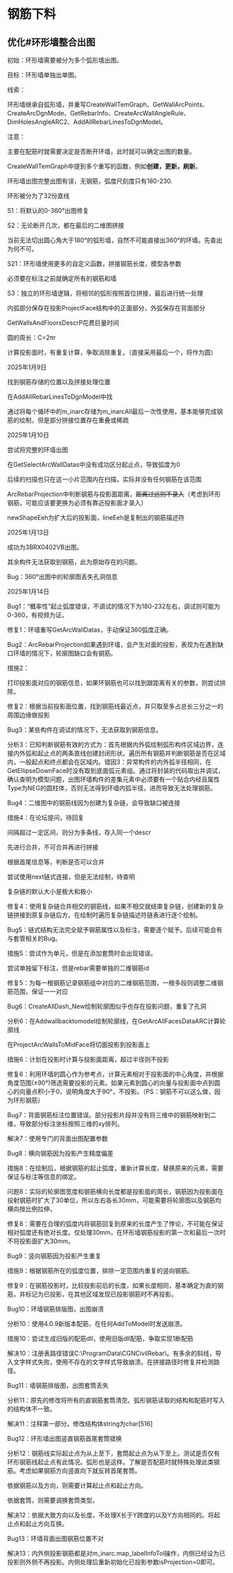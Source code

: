 # 钢筋下料

## 优化#环形墙整合出图

初始：环形墙需要被分为多个弧形墙出图。

目标：环形墙单独出单图。

线索：

环形墙继承自弧形墙，并重写CreateWallTemGraph、GetWallArcPoints、CreateArcDgnMode、GetRebarInfo、CreateArcWallAngleRule、DimHolesAngleARC2、AddAllRebarLinesToDgnModel。

注意：

主要在配筋时就需要决定是否断开环墙，此时就可以确定出图的数量。

CreateWallTemGraph中提到多个重写的函数，例如**创建，更新，刷新**。

环形墙出图完整出图有误，无钢筋，弧度尺刻度只有180-230.

环形被分为了32份直线

S1：将默认的0-360°出图修复

S2：无论断开几次，都在最后的二维图拼接

当前无法切出圆心角大于180°的弧形墙，自然不可能直接出360°的环墙。先查出为何不可。

S21：环形墙使用更多的自定义函数，拼接钢筋长度，模型各参数

必须要在标注之前就确定所有的钢筋和墙

S3：独立的环形墙逻辑，将相邻的弧形按照首位拼接，最后进行统一处理

内弧部分保存在投影ProjectFace结构中的正面部分，外弧保存在背面部分

GetWallsAndFloorsDescrP花费巨量时间

圆的周长：C=2πr

计算投影面时，有重复计算，争取消除重复。（直接采用最后一个，将作为圆）

2025年1月9日

找到钢筋存储的位置以及拼接处理位置

在AddAllRebarLinesToDgnModel中找

通过将每个循环中的m_inarc存储为m_inarcAll最后一次性使用，基本能够完成钢筋的绘制，但是部分拼接位置存在重叠或稀疏

2025年1月10日

尝试将完整的环墙出图

在GetSelectArcWallDatas中没有成功区分起止点，导致弧度为0

后续的扫描也只在这一小片范围内在扫描，实际并没有任何钢筋在该范围

ArcRebarProjection中判断钢筋与投影面距离，~~距离过远则不录入~~（考虑到环形钢筋，可能应该要更换为必须有靠近投影面才录入）

newShapeEeh为扩大后的投影面，lineEeh是复制出的钢筋描述符

2025年1月13日

成功为3BRX0402VB出图。

其余构件无法获取到钢筋，此为原始存在的问题。

Bug：360°出图中的轮廓图丢失孔洞信息

2025年1月14日

Bug1：“概率性”起止弧度错误，不调试的情况下为180-232左右，调试则可能为0-360，有视频为证。

修复1：环墙重写GetArcWallDatas，手动保证360弧度正确。



Bug2：ArcRebarProjection如果遇到环墙，会产生对面的投影，表现为在遇到缺口环墙的情况下，轮廓图缺口会有钢筋。

措施2：

​	打印投影面对应的钢筋信息，如果环钢筋也可以找到跟距离有关的参数，则尝试排除。

修复2：根据当前投影面位置，找到钢筋线最近点，并只取至多占总长三分之一的周围边缘做投影



Bug3：某些构件在调试的情况下，无法获取到钢筋信息。

分析3：已知判断钢筋有效的方式为：首先根据内外弧绘制弧形构件区域边界，连接内外弧和起止点的两条直线创建封闭形状。遍历所有钢筋并判断钢筋是否在区域内，一般起点和终点都会在区域内。错因3：异常构件的内外弧半径相同，在GetEllipseDownFace时没有取到底面弧元素组。通过将封装的代码取出并调试，确认查明为模型问题，出图环墙构件的差集元素中必须要有一个贴合内经且属性Type为NEG的圆柱体，否则无法得到环墙内弧半径，进而导致无法处理钢筋。



Bug4：二维图中的钢筋线因为创建为复杂链，会导致缺口被连接

措施4：在论坛提问，待回复

间隔超过一定区间，则分为多条线，存入同一个descr

先进行合并，不可合并再进行拼接

根据首尾信息等，判断是否可以合并

尝试使用next链式连接，但是无法绘制，待查明

复杂链的默认大小是极大和极小

修复4：使用复杂链合并相交的钢筋线，如果不相交就结束复杂链，创建新的复杂链拼接到原复杂链后方。在绘制时遍历复杂链描述符链表进行逐个绘制。



Bug5：链式结构无法完全赋予钢筋属性以及标注，需要逐个赋予。后续可能会有与套管相关的Bug。

措施5：尝试作为单元，但是在添加套筒时会出现错误。

尝试单独留下标注，但是rebar需要单独的二维钢筋id

修复5：为每一根钢筋记录钢筋组中对应的二维钢筋范围，一根多段则调整二维钢筋范围，保证一一对应



Bug6：CreateAllDash_New绘制轮廓图似乎也存在投影问题，重复了孔洞

分析6：在Addwallbacktomodel绘制轮廓线，在GetArcAllFacesDataARC计算轮廓线

在ProjectArcWallsToMidFace将切面投影到投影面上

措施6：计划在投影时计算与投影面距离，超过半径则不投影

修复6：利用环墙的圆心作为参考点，计算元素相对于投影面的中心角度，并根据角度范围(±90°)筛选需要投影的元素。如果元素到圆心的向量与投影面中点到圆心的向量点积小于0，说明角度大于90°，不投影。（PS：钢筋不可以这么做，因为环形钢筋）



Bug7：背面钢筋标注位置错误。部分投影片段并没有将三维中的钢筋映射到二维，导致部分标注坐标按照三维的xy排列。

解决7：使用专门的背面出图配置参数



Bug8：横向钢筋因为投影产生精度偏差

措施8：在绘制后，根据钢筋的起止弧度，重新计算长度，替换原来的元素，需要保证与标注等信息的绑定。

问题8：实际的轮廓图宽度和钢筋横向长度都是投影面的周长，钢筋因为投影面在投射钢筋时扩大了30单位，所以左右各长30mm，可能需要将轮廓图以及钢筋均横向按比例拉伸，

修复8：需要在合理的弧度内将钢筋回复到原来的长度产生了悖论，不可能在保证相对弧度还有绝对长度。仅处理30mm，在环形墙钢筋投影的第一次和最后一次时不将投影面扩大30mm。



Bug9：竖向钢筋因为投影产生重复

措施9：根据钢筋所在的弧度位置，排除一定范围内重复的竖向钢筋。

修复9：在钢筋投影时，比较投影前后的长度，如果长度相同，基本确定为直的钢筋，并标记为已投影，在其他区域发现已投影钢筋时不再投影。



Bug10：环墙钢筋排版图，出图崩溃

分析10：使用4.0.9新版本配筋，在任何AddToModel时发送崩溃。

措施10：尝试生成旧版的配筋dll，使用旧版dll配筋，争取实现1断配筋

解决10：注册表路径错误C:\ProgramData\\CGNCivilRebar\。有多余的斜线，导入文字样式失败，使用不存在的文字样式导致崩溃。在拼接路径时修复并检测路径。



Bug11：墙钢筋排版图，出图套筒丢失

分析11：原先的修改将所有的直钢筋套筒清空。弧形钢筋读取的结构和配筋时写入的结构体不一致。

解决11：注释第一部分。修改结构体string为char[516]



Bug12：环形墙出图竖直钢筋首尾套筒错换

分析12：钢筋线实际起止点为从上至下，套筒起止点为从下至上。测试是否仅有环形钢筋线起止点有此情况。弧形也是这样。了解是否配筋时就特殊处理此类钢筋。考虑如果钢筋方向竖直向下就反转首尾套筒。

依据钢筋以及方向，则需要计算起止点和起止方向。

依据套筒，则需要调换套筒类型。

解决12：依据大致方向以及长度，不处理X长于Y跨度的以及Y方向相同的。将起止点和起止方向互换。



Bug13：环墙背面出图钢筋位置不对

解决13：内外侧投影钢筋都是对m_inarc.map_labelInfoTol操作，内侧已经设为已投影则外侧不再投影。内侧处理后重新初始化已投影参数isProjection=0即可。

